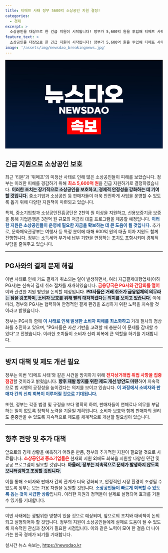```yaml
---
title: 티메프 사태 정부 5600억 소상공인 지원 결정!
categories:
  - 경제
excerpt: >
  소상공인을 대상으로 한 긴급 지원이 시작됩니다! 정부가 5,600억 원을 투입해 티메프 사태로 인한 피해를 보상하고, 결제 취소 절차를 재개한 PG사들과 함께 상생의 길을 모색합니다.
feature_text: >
  소상공인을 대상으로 한 긴급 지원이 시작됩니다! 정부가 5,600억 원을 투입해 티메프 사태로 인한 피해를 보상하고, 결제 취소 절차를 재개한 PG사들과 함께 상생의 길을 모색합니다.
image: '/assets/img/newsdao_breakingnews.jpg'
---
```


<p><img src="/assets/img/newsdao_breakingnews.jpg" alt="ranknews 속보" /></p>

<h2 data-ke-size="size26">긴급 지원으로 소상공인 보호</h2>

<p data-ke-size="size16">최근 '티몬'과 '위메프'의 미정산 사태로 인해 많은 소상공인들이 피해를 보았습니다. 정부는 이러한 피해를 경감하기 위해 <b><span style="color: #ee2323;">최소 5,600억 원</span></b>을 긴급 지원하기로 결정하였습니다. <b><span style="background-color: #21538527;">이러한 조치는 장기적으로 소상공인을 보호하고, 경제적 안정성을 강화하는 데 기여할 것입니다.</span></b> 중소기업과 소상공인 등 판매자들이 더욱 안전하게 사업을 운영할 수 있도록 돕기 위해 다양한 지원책이 마련되고 있습니다.</p> 

<p data-ke-size="size16">특히, 중소기업청과 소상공인진흥공단은 2천억 원 이상을 지원하고, 신용보증기금 보증을 통해 기업은행은 3천억 원 규모의 저금리 대출 프로그램을 제공할 예정입니다. <b><span style="color: #1a5490;">이러한 지원은 소상공인들이 운영에 필요한 자금을 확보하는 데 큰 도움이 될 것입니다.</span></b> 추가로, 문화체육관광부는 여행사 등 특정 분야에 대해 600억 원의 대출 이자 지원도 함께 진행합니다. 정부는 소득세와 부가세 납부 기한을 연장하는 조치도 포함시키며 경제적 부담을 줄여주고 있습니다.</p>

<hr>

<h2 data-ke-size="size26">PG사와의 결제 문제 해결</h2>

<p data-ke-size="size16">이번 사태로 인해 카드 결제가 취소되는 일이 발생하면서, 여러 지급결제대행업체(이하 PG사)는 신속히 결제 취소 절차를 재개하였습니다. <b><span style="color: #ee2323;">금융당국은 PG사와 간담회를 열어</span></b> 이와 관련한 지원 방안을 논의할 예정입니다. <b><span style="background-color: #21538527;">PG사들은 거래 취소가 금융업체의 의무라는 점을 강조하며, 소비자 보호를 위해 빨리 대처하겠다는 의지를 보이고 있습니다.</span></b> 이에 따라, 정부와 PG사는 협력하여 안정적인 결제 환경을 조성하기 위한 노력을 지속할 것이라고 밝혔습니다.</p>

<p data-ke-size="size16">정부는 PG사와 함께 <b><span style="color: #1a5490;">이 사태로 인해 발생한 소비자 피해를 최소화하고</span></b> 거래 절차의 정상화를 추진하고 있으며, "PG사들은 자산 기반을 고려할 때 충분히 이 문제를 감내할 수 있다"고 전했습니다. 이러한 조치들이 소비자 신뢰 회복에 큰 역할을 하기를 기대합니다.</p>

<hr>

<h2 data-ke-size="size26">방지 대책 및 제도 개선 필요</h2>

<p data-ke-size="size16">정부는 이번 '티메프 사태'와 같은 사건을 방지하기 위해 <b><span style="color: #ee2323;">전자상거래법 위법 사항을 집중 점검</span></b>할 것이라고 밝혔습니다. <b><span style="background-color: #21538527;">향후 재발 방지를 위한 제도 개선 방안도 마련</span></b>하여 지속적으로 법 시행의 공정성을 높이겠다는 의지를 보이고 있습니다. <b><span style="color: #1a5490;">이 과정에서 소비자와 판매자 간의 신뢰 회복이 이루어질 것으로 기대됩니다.</span></b></p>

<p data-ke-size="size16">또한, 정부는 각종 법령 및 규정을 보다 명확히 하여, 판매자들이 연체료나 의무를 부담하는 일이 없도록 정책적 노력을 기울일 계획입니다. 소비자 보호와 함께 판매자의 권리도 존중받을 수 있도록 지속적으로 제도를 체계적으로 개선할 필요성이 있습니다.</p>

<hr>

<h2 data-ke-size="size26">향후 전망 및 추가 대책</h2>

<p data-ke-size="size16">앞으로의 경제 상황을 예측하기 어려운 만큼, 정부의 추가적인 지원이 필요할 것으로 사료됩니다. <b><span style="color: #ee2323;">소상공인과 중소기업들은</span></b> 현재의 지원 외에도 회복을 지원할 다양한 민간 및 공공 프로그램이 필요할 것입니다. <b><span style="background-color: #21538527;">아울러, 정부는 지속적으로 문제가 발생하지 않도록 모니터링하고 조정할 것입니다.</span></b></p>

<p data-ke-size="size16">이를 통해 소비자와 판매자 간의 관계가 더욱 강화되고, 안정적인 시장 환경이 조성될 수 있도록 정부는 모든 가용 자원을 동원할 것입니다. <b><span style="color: #1a5490;">소상공인들이 빠르게 회복할 수 있도록 돕는 것이 시급한 상황</span></b>입니다. 이러한 지원과 정책들이 실제로 실행되어 효과를 거둘 수 있기를 기대합니다.</p>

<hr>

<p data-ke-size="size16">이번 사태에는 광범위한 영향이 있을 것으로 예상되며, 앞으로의 조치와 대비책이 논의되고 실행되어야 할 것입니다. 정부의 지원이 소상공인들에게 실제로 도움이 될 수 있도록 지속적인 관심과 참여가 필요한 시점입니다. 이와 같은 노력이 모여 한 걸음 더 나아가는 한국 경제가 되기를 기대합니다.</p>
실시간 뉴스 속보는, <a href="https://newsdao.kr" rel="dofollow">https://newsdao.kr</a>


